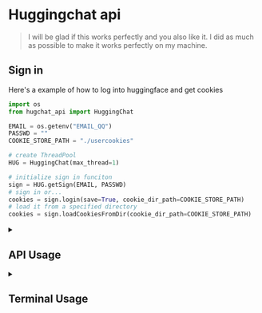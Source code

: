 # Huggingchat api
> I will be glad if this works perfectly and you also like it. I did as much as possible to make it works perfectly on my machine.


## Sign in
Here's a example of how to log into huggingface and get cookies
```python
import os
from hugchat_api import HuggingChat

EMAIL = os.getenv("EMAIL_QQ")
PASSWD = ""
COOKIE_STORE_PATH = "./usercookies"

# create ThreadPool
HUG = HuggingChat(max_thread=1)       

# initialize sign in funciton
sign = HUG.getSign(EMAIL, PASSWD)   
# sign in or...
cookies = sign.login(save=True, cookie_dir_path=COOKIE_STORE_PATH)
# load it from a specified directory
cookies = sign.loadCookiesFromDir(cookie_dir_path=COOKIE_STORE_PATH)
```

<details>

<summary>

## API Usage

</summary>


- Create Bot
```python
bot = HUG.getBot(email=EMAIL, cookies=cookies)
```
- Get all conversations & Print title
```python
conversations = bot.getConversations()
print(conversations[0]["title"])
```
- Get all chat histories by conversation_id
```python
histories = bot.getHistoriesByID(conversation_id=conversations[0]["id"])
print(formatHistory(histories))
```
- Delete a conversation
```python
bot.removeConversation(index=0)
```
- Create a new conversation
```python
conversation_id = bot.createConversation()
```
- Chat
```python
# chat
message = bot.chat(
    text="hi",
    conversation_id=conversation_id,
    web_search=True,
    max_tries=2,
    callback=(bot.updateTitle, (conversation_id,))
)
# wait the full text or...
while not message.isDone():
    time.sleep(0.1)
print(message.getWebSearchSteps())
print(message.getFinalText())
# get the stream text instantly
print(message.getWebSearchSteps())
print(message.getText())
```

**Code:**

```python
import os, time
from hugchat_api import HuggingChat
from hugchat_api.utils import formatHistory, formatConversations

EMAIL = os.getenv("EMAIL_QQ")
PASSWD = ""
COOKIE_STORE_PATH = "./usercookies"

# create ThreadPool
HUG = HuggingChat(max_thread=1)       

# initialize sign in funciton
sign = HUG.getSign(EMAIL, PASSWD)   
# sign in or...
cookies = sign.login(save=True, cookie_dir_path=COOKIE_STORE_PATH)
# create bot
bot = HUG.getBot(email=EMAIL, cookies=cookies)
# get all conversations and see one's title
conversations = bot.getConversations()
print(conversations[0]["title"])
# get all chat histories by conversation_id
histories = bot.getHistoriesByID(conversation_id=conversations[0]["id"])
print(formatHistory(histories))
# delete a conversation
bot.removeConversation(index=0)
# create a new conversation
conversation_id = bot.createConversation()
# chat
message = bot.chat(
    text="hi",
    conversation_id=conversation_id,
    web_search=True,
    max_tries=2,
    callback=(bot.updateTitle, (conversation_id,))
)
# wait the full text or...
while not message.isDone():
    time.sleep(0.1)
print(message.getWebSearchSteps())
print(message.getFinalText())
# get the stream text instantly
print(message.getWebSearchSteps())
print(message.getText())
```

</details>


<details>

<summary>

## Terminal Usage

</summary>


### Start up
```shell
python -m hugchat_api.terminal_cli -u your_email
```

| Params | Descriptions                      |
|--------|-----------------------------------|
| -u     | Login Email                       |
| -p     | Use password or not (optional)    |
| -f     | Ignore the saved cookie and login |

### Commands
Use `/` + `command` to execute commands:

| Commands   | Descriptions                           |
|------------|----------------------------------------|
| q/exit     | Exit the program                       |
| ls         | List all conversations                 |
| cd <index> | cd into the chosen conversation        |
| new        | Create a new conversation              |
| rm <index> | delete the chosen conversation         |
| old        | Print out the conversation's histories |
| web        | Switch 'Search Web' enable option      |

Anything not start with `/` will be seen as chat message.

Example:
```text
(None) > /ls
#* Conversations that have been established:
#
#        0. Assistant: "It's February 24th."
#        1. Today is Wednesday, July 12th, 2034
#        2. "What is today's date?"
#        3. "April 2nd."
#

(None) > /cd 0
(647e09ccabd9de3d82d6fba0) > hi
#(user): hi
#(Open-Assistant): ...
(647e09ccabd9de3d82d6fba0) > /web
#WEB_SEARCH is set to `True`
(647e09ccabd9de3d82d6fba0) > hi
# ...(steps about web search)
#(Open-Assistant): ...
```

</details>